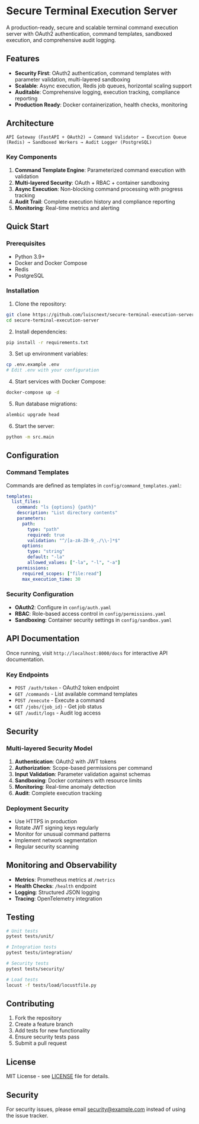 # Secure Terminal Execution Server

A production-ready, secure and scalable terminal command execution server with OAuth2 authentication, command templates, sandboxed execution, and comprehensive audit logging.

## Features

- **Security First**: OAuth2 authentication, command templates with parameter validation, multi-layered sandboxing
- **Scalable**: Async execution, Redis job queues, horizontal scaling support
- **Auditable**: Comprehensive logging, execution tracking, compliance reporting
- **Production Ready**: Docker containerization, health checks, monitoring

## Architecture

```
API Gateway (FastAPI + OAuth2) → Command Validator → Execution Queue (Redis) → Sandboxed Workers → Audit Logger (PostgreSQL)
```

### Key Components

1. **Command Template Engine**: Parameterized command execution with validation
2. **Multi-layered Security**: OAuth + RBAC + container sandboxing
3. **Async Execution**: Non-blocking command processing with progress tracking
4. **Audit Trail**: Complete execution history and compliance reporting
5. **Monitoring**: Real-time metrics and alerting

## Quick Start

### Prerequisites

- Python 3.9+
- Docker and Docker Compose
- Redis
- PostgreSQL

### Installation

1. Clone the repository:
```bash
git clone https://github.com/luiscnext/secure-terminal-execution-server.git
cd secure-terminal-execution-server
```

2. Install dependencies:
```bash
pip install -r requirements.txt
```

3. Set up environment variables:
```bash
cp .env.example .env
# Edit .env with your configuration
```

4. Start services with Docker Compose:
```bash
docker-compose up -d
```

5. Run database migrations:
```bash
alembic upgrade head
```

6. Start the server:
```bash
python -m src.main
```

## Configuration

### Command Templates

Commands are defined as templates in `config/command_templates.yaml`:

```yaml
templates:
  list_files:
    command: "ls {options} {path}"
    description: "List directory contents"
    parameters:
      path:
        type: "path"
        required: true
        validation: "^/[a-zA-Z0-9_./\\-]*$"
      options:
        type: "string"
        default: "-la"
        allowed_values: ["-la", "-l", "-a"]
    permissions:
      required_scopes: ["file:read"]
      max_execution_time: 30
```

### Security Configuration

- **OAuth2**: Configure in `config/auth.yaml`
- **RBAC**: Role-based access control in `config/permissions.yaml`
- **Sandboxing**: Container security settings in `config/sandbox.yaml`

## API Documentation

Once running, visit `http://localhost:8000/docs` for interactive API documentation.

### Key Endpoints

- `POST /auth/token` - OAuth2 token endpoint
- `GET /commands` - List available command templates
- `POST /execute` - Execute a command
- `GET /jobs/{job_id}` - Get job status
- `GET /audit/logs` - Audit log access

## Security

### Multi-layered Security Model

1. **Authentication**: OAuth2 with JWT tokens
2. **Authorization**: Scope-based permissions per command
3. **Input Validation**: Parameter validation against schemas
4. **Sandboxing**: Docker containers with resource limits
5. **Monitoring**: Real-time anomaly detection
6. **Audit**: Complete execution tracking

### Deployment Security

- Use HTTPS in production
- Rotate JWT signing keys regularly
- Monitor for unusual command patterns
- Implement network segmentation
- Regular security scanning

## Monitoring and Observability

- **Metrics**: Prometheus metrics at `/metrics`
- **Health Checks**: `/health` endpoint
- **Logging**: Structured JSON logging
- **Tracing**: OpenTelemetry integration

## Testing

```bash
# Unit tests
pytest tests/unit/

# Integration tests
pytest tests/integration/

# Security tests
pytest tests/security/

# Load tests
locust -f tests/load/locustfile.py
```

## Contributing

1. Fork the repository
2. Create a feature branch
3. Add tests for new functionality
4. Ensure security tests pass
5. Submit a pull request

## License

MIT License - see [LICENSE](LICENSE) file for details.

## Security

For security issues, please email security@example.com instead of using the issue tracker.
